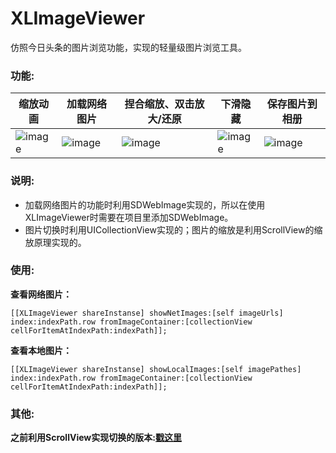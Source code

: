 # XLImageViewer
仿照今日头条的图片浏览功能，实现的轻量级图片浏览工具。

### 功能:

| 缩放动画 | 加载网络图片 | 捏合缩放、双击放大/还原 | 下滑隐藏 | 保存图片到相册 |
| ---- | ---- | ---- | ---- | ---- |
| ![image](https://github.com/mengxianliang/XLImageViewer/blob/master/GIF/1-1.gif) |![image](https://github.com/mengxianliang/XLImageViewer/blob/master/GIF/2-1.gif) |![image](https://github.com/mengxianliang/XLImageViewer/blob/master/GIF/3-1.gif) |![image](https://github.com/mengxianliang/XLImageViewer/blob/master/GIF/4-1.gif) |![image](https://github.com/mengxianliang/XLImageViewer/blob/master/GIF/5-1.gif) |

### 说明:

* 加载网络图片的功能时利用SDWebImage实现的，所以在使用XLImageViewer时需要在项目里添加SDWebImage。
* 图片切换时利用UICollectionView实现的；图片的缩放是利用ScrollView的缩放原理实现的。

### 使用:

**查看网络图片：**

```objc
[[XLImageViewer shareInstanse] showNetImages:[self imageUrls] index:indexPath.row fromImageContainer:[collectionView cellForItemAtIndexPath:indexPath]];
```

**查看本地图片：**

```objc
[[XLImageViewer shareInstanse] showLocalImages:[self imagePathes] index:indexPath.row fromImageContainer:[collectionView cellForItemAtIndexPath:indexPath]];
```

### 其他:
**之前利用ScrollView实现切换的版本:[戳这里]()**
